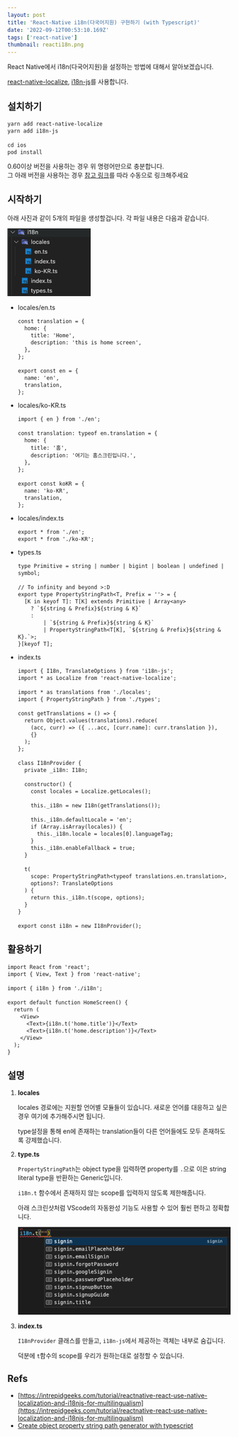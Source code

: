```yaml
---
layout: post
title: 'React-Native i18n(다국어지원) 구현하기 (with Typescript)'
date: '2022-09-12T00:53:10.169Z'
tags: ['react-native']
thumbnail: reacti18n.png
---
```


React Native에서 i18n(다국어지원)을 설정하는 방법에 대해서 알아보겠습니다.

[react-native-localize](https://github.com/zoontek/react-native-localize), [i18n-js](https://github.com/fnando/i18n-js)를 사용합니다.

## 설치하기

```shell
yarn add react-native-localize
yarn add i18n-js

cd ios
pod install
```

0.60이상 버전을 사용하는 경우 위 명령어만으로 충분합니다.<br/> 그 아래 버전을 사용하는 경우 [참고 링크](https://github.com/zoontek/react-native-localize#manual-linking)를 따라 수동으로 링크해주세요

## 시작하기

아래 사진과 같이 5개의 파일을 생성할겁니다. 각 파일 내용은 다음과 같습니다.

![files.png](files.png)

- locales/en.ts

  ```tsx
  const translation = {
    home: {
      title: 'Home',
      description: 'this is home screen',
    },
  };

  export const en = {
    name: 'en',
    translation,
  };
  ```

- locales/ko-KR.ts

  ```tsx
  import { en } from './en';

  const translation: typeof en.translation = {
    home: {
      title: '홈',
      description: '여기는 홈스크린입니다.',
    },
  };

  export const koKR = {
    name: 'ko-KR',
    translation,
  };
  ```

- locales/index.ts

  ```tsx
  export * from './en';
  export * from './ko-KR';
  ```

- types.ts

  ```tsx
  type Primitive = string | number | bigint | boolean | undefined | symbol;

  // To infinity and beyond >:D
  export type PropertyStringPath<T, Prefix = ''> = {
    [K in keyof T]: T[K] extends Primitive | Array<any>
      ? `${string & Prefix}${string & K}`
      :
          | `${string & Prefix}${string & K}`
          | PropertyStringPath<T[K], `${string & Prefix}${string & K}.`>;
  }[keyof T];
  ```

- index.ts

  ```tsx
  import { I18n, TranslateOptions } from 'i18n-js';
  import * as Localize from 'react-native-localize';

  import * as translations from './locales';
  import { PropertyStringPath } from './types';

  const getTranslations = () => {
    return Object.values(translations).reduce(
      (acc, curr) => ({ ...acc, [curr.name]: curr.translation }),
      {}
    );
  };

  class I18nProvider {
    private _i18n: I18n;

    constructor() {
      const locales = Localize.getLocales();

      this._i18n = new I18n(getTranslations());

      this._i18n.defaultLocale = 'en';
      if (Array.isArray(locales)) {
        this._i18n.locale = locales[0].languageTag;
      }
      this._i18n.enableFallback = true;
    }

    t(
      scope: PropertyStringPath<typeof translations.en.translation>,
      options?: TranslateOptions
    ) {
      return this._i18n.t(scope, options);
    }
  }

  export const i18n = new I18nProvider();
  ```

## 활용하기

```tsx
import React from 'react';
import { View, Text } from 'react-native';

import { i18n } from './i18n';

export default function HomeScreen() {
  return (
    <View>
      <Text>{i18n.t('home.title')}</Text>
      <Text>{i18n.t('home.description')}</Text>
    </View>
  );
}
```

## 설명

1. **locales**

   locales 경로에는 지원할 언어별 모듈들이 있습니다. 새로운 언어를 대응하고 싶은 경우 여기에 추가해주시면 됩니다.

   type설정을 통해 en에 존재하는 translation들이 다른 언어들에도 모두 존재하도록 강제했습니다.

2. **type.ts**

   `PropertyStringPath`는 object type을 입력하면 property를 `.`으로 이은 string literal type을 반환하는 Generic입니다.

   `i18n.t` 함수에서 존재하지 않는 scope를 입력하지 않도록 제한해줍니다.

   아래 스크린샷처럼 VScode의 자동완성 기능도 사용할 수 있어 훨씬 편하고 정확합니다.

   ![property-path.png](property-path.png)

3. **index.ts**

   `I18nProvider` 클래스를 만들고, `i18n-js`에서 제공하는 객체는 내부로 숨깁니다.

   덕분에 `t`함수의 scope를 우리가 원하는대로 설정할 수 있습니다.

## Refs

- [https://intrepidgeeks.com/tutorial/reactnative-react-use-native-localization-and-i18njs-for-multilingualism](https://intrepidgeeks.com/tutorial/reactnative-react-use-native-localization-and-i18njs-for-multilingualism)
- [Create object property string path generator with typescript](https://dev.to/bwca/create-object-property-string-path-generator-with-typescript-13e3)
